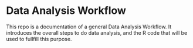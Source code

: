 # Data Analysis Workflow
This repo is a documentation of a general Data Analysis Workflow. It introduces the overall steps to do data analysis, and the R code that will be used to fullfill this purpose.
